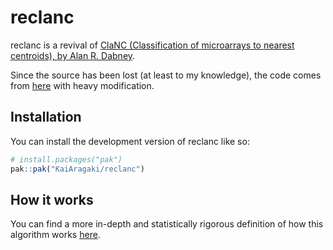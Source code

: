 
<!-- README.md is generated from README.Rmd. Please edit that file -->

# reclanc

<!-- badges: start -->

<!-- badges: end -->

reclanc is a revival of [ClaNC (Classification of microarrays to nearest
centroids), by Alan R.
Dabney](https://doi.org/10.1093/bioinformatics/bti681).

Since the source has been lost (at least to my knowledge), the code
comes from [here](https://github.com/naikai/sake/blob/master/R/clanc.R)
with heavy modification.

## Installation

You can install the development version of reclanc like so:

``` r
# install.packages("pak")
pak::pak("KaiAragaki/reclanc")
```

## How it works

You can find a more in-depth and statistically rigorous definition of
how this algorithm works
[here](https://doi.org/10.1093/bioinformatics/bti681).
